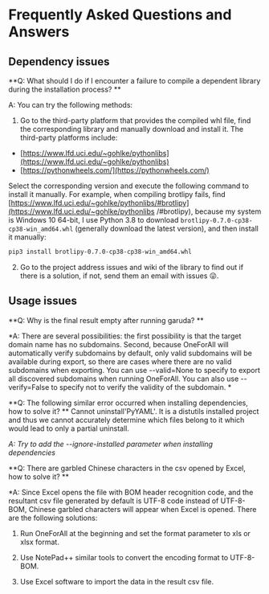 # Frequently Asked Questions and Answers

## Dependency issues

**Q: What should I do if I encounter a failure to compile a dependent library during the installation process? **

A: You can try the following methods:

1. Go to the third-party platform that provides the compiled whl file, find the corresponding library and manually download and install it. The third-party platforms include:
 * [https://www.lfd.uci.edu/~gohlke/pythonlibs](https://www.lfd.uci.edu/~gohlke/pythonlibs)
 * [https://pythonwheels.com/](https://pythonwheels.com/)

Select the corresponding version and execute the following command to install it manually. For example, when compiling brotlipy fails, find [https://www.lfd.uci.edu/~gohlke/pythonlibs/#brotlipy](https://www.lfd.uci.edu/~gohlke/pythonlibs /#brotlipy), because my system is Windows 10 64-bit, I use Python 3.8 to download `brotlipy-0.7.0-cp38-cp38-win_amd64.whl` (generally download the latest version), and then install it manually:

```bash
pip3 install brotlipy-0.7.0‑cp38‑cp38‑win_amd64.whl
```

2. Go to the project address issues and wiki of the library to find out if there is a solution, if not, send them an email with issues 😜.

## Usage issues

**Q: Why is the final result empty after running garuda? **

*A: There are several possibilities: the first possibility is that the target domain name has no subdomains. Second, because OneForAll will automatically verify subdomains by default, only valid subdomains will be available during export, so there are cases where there are no valid subdomains when exporting. You can use --valid=None to specify to export all discovered subdomains when running OneForAll. You can also use --verify=False to specify not to verify the validity of the subdomain. *

**Q: The following similar error occurred when installing dependencies, how to solve it? **
   Cannot uninstall'PyYAML'. It is a distutils installed project and thus we cannot accurately determine which files belong to it which would lead to only a partial uninstall.

*A: Try to add the --ignore-installed parameter when installing dependencies*

**Q: There are garbled Chinese characters in the csv opened by Excel, how to solve it? **

*A: Since Excel opens the file with BOM header recognition code, and the resultant csv file generated by default is UTF-8 code instead of UTF-8-BOM, Chinese garbled characters will appear when Excel is opened. There are the following solutions:

1. Run OneForAll at the beginning and set the format parameter to xls or xlsx format.

2. Use NotePad++ similar tools to convert the encoding format to UTF-8-BOM.

3. Use Excel software to import the data in the result csv file.